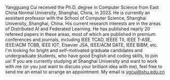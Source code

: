 Yangguang Cui received the Ph.D. degree in Computer Science from East China Normal University, Shanghai, China, in 2023. 
He is currently an assistant professor with the School of Computer Science, Shanghai University, Shanghai, China. 
His current research interests are in the areas of Distributed AI and Federated Learning. He has published nearly 20 refereed papers in these areas, most of which are published in premium conferences and journals, including IEEE TCAD, IEEEE TII, IEEE T-ASE, IEEE/ACM TCBB, IEEE IOT, Elsevier JSA, IEEE/ACM DATE, IEEE BIBM, etc. 
I'm looking for bright and self-motivated graduate candidates and undergraduate students, who have good English and coding skills, to join us!
If you are currently studying at Shanghai University and want to work with me (or you just want to discuss your brilliant idea with me), feel free to send me an email to arrange an appointment.
My email is ygcui@shu.edu.cn
